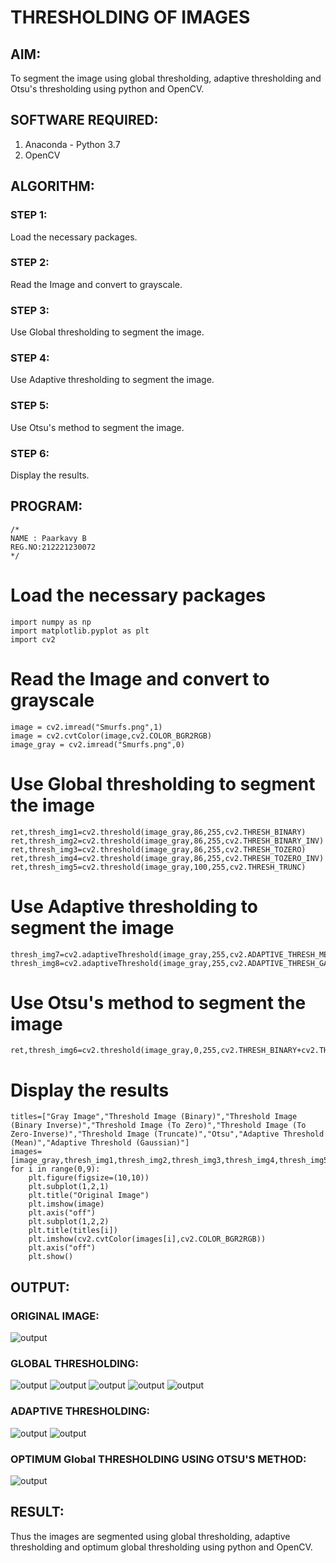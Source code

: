 # THRESHOLDING OF IMAGES
## AIM:
To segment the image using global thresholding, adaptive thresholding and Otsu's thresholding using python and OpenCV.

## SOFTWARE REQUIRED:
1. Anaconda - Python 3.7
2. OpenCV

## ALGORITHM:
### STEP 1:
Load the necessary packages.

### STEP 2:
Read the Image and convert to grayscale.

### STEP 3:
Use Global thresholding to segment the image.

### STEP 4:
Use Adaptive thresholding to segment the image.

### STEP 5:
Use Otsu's method to segment the image.

### STEP 6:
Display the results.

## PROGRAM:
```
/*
NAME : Paarkavy B
REG.NO:212221230072
*/
```

# Load the necessary packages
```
import numpy as np
import matplotlib.pyplot as plt
import cv2
```

# Read the Image and convert to grayscale
```
image = cv2.imread("Smurfs.png",1)
image = cv2.cvtColor(image,cv2.COLOR_BGR2RGB)
image_gray = cv2.imread("Smurfs.png",0)
```

# Use Global thresholding to segment the image
```
ret,thresh_img1=cv2.threshold(image_gray,86,255,cv2.THRESH_BINARY)
ret,thresh_img2=cv2.threshold(image_gray,86,255,cv2.THRESH_BINARY_INV)
ret,thresh_img3=cv2.threshold(image_gray,86,255,cv2.THRESH_TOZERO)
ret,thresh_img4=cv2.threshold(image_gray,86,255,cv2.THRESH_TOZERO_INV)
ret,thresh_img5=cv2.threshold(image_gray,100,255,cv2.THRESH_TRUNC)
```

# Use Adaptive thresholding to segment the image
```
thresh_img7=cv2.adaptiveThreshold(image_gray,255,cv2.ADAPTIVE_THRESH_MEAN_C,cv2.THRESH_BINARY,11,2)
thresh_img8=cv2.adaptiveThreshold(image_gray,255,cv2.ADAPTIVE_THRESH_GAUSSIAN_C,cv2.THRESH_BINARY,11,2)
```

# Use Otsu's method to segment the image 
```
ret,thresh_img6=cv2.threshold(image_gray,0,255,cv2.THRESH_BINARY+cv2.THRESH_OTSU)
```

# Display the results
```
titles=["Gray Image","Threshold Image (Binary)","Threshold Image (Binary Inverse)","Threshold Image (To Zero)","Threshold Image (To Zero-Inverse)","Threshold Image (Truncate)","Otsu","Adaptive Threshold (Mean)","Adaptive Threshold (Gaussian)"]
images=[image_gray,thresh_img1,thresh_img2,thresh_img3,thresh_img4,thresh_img5,thresh_img6,thresh_img7,thresh_img8]
for i in range(0,9):
    plt.figure(figsize=(10,10))
    plt.subplot(1,2,1)
    plt.title("Original Image")
    plt.imshow(image)
    plt.axis("off")
    plt.subplot(1,2,2)
    plt.title(titles[i])
    plt.imshow(cv2.cvtColor(images[i],cv2.COLOR_BGR2RGB))
    plt.axis("off")
    plt.show()
```

## OUTPUT:
### ORIGINAL IMAGE:
![output](op1.png)

### GLOBAL  THRESHOLDING:
![output](op2.png)
![output](op3.png)
![output](op4.png)
![output](op5.png)
![output](op6.png)

### ADAPTIVE THRESHOLDING:
![output](op8.png)
![output](op9.png)

### OPTIMUM Global THRESHOLDING USING OTSU'S METHOD:
![output](op7.png)

## RESULT:
Thus the images are segmented using global thresholding, adaptive thresholding and optimum global thresholding using python and OpenCV.

